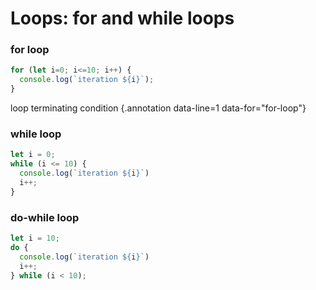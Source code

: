 # Loops: for and while loops

### for loop

<div class="row">
<div class="cell-4">

```js {#for-loop data-span="1:22:24 .highlight"}
for (let i=0; i<=10; i++) {
  console.log(`iteration ${i}`);
}
```

</div>
<div class="cell-2">

loop terminating condition {.annotation data-line=1 data-for="for-loop"}

</div>
</div>


<div class="row">
<div class="cell">

### while loop

```js
let i = 0;
while (i <= 10) {
  console.log(`iteration ${i}`)
  i++;
}
```

</div>
<div class="cell">

### do-while loop

```js
let i = 10;
do {
  console.log(`iteration ${i}`)
  i++;
} while (i < 10);
```

</div>

